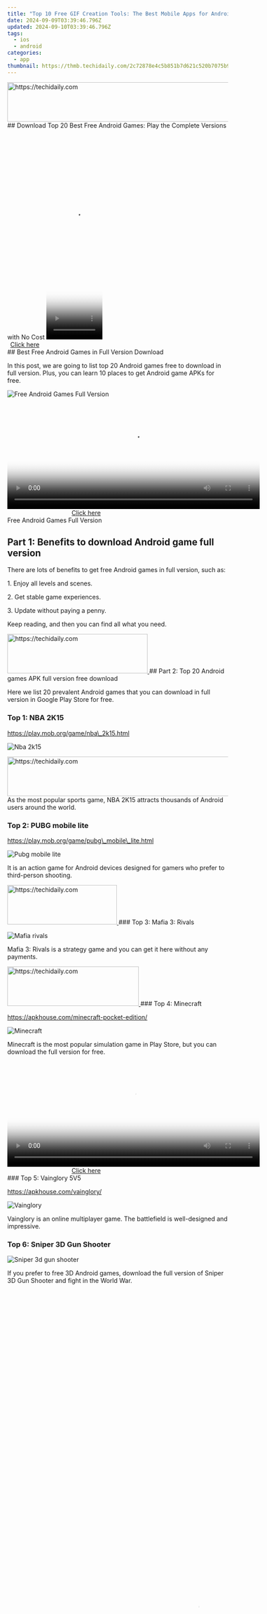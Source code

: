 ```yaml
---
title: "Top 10 Free GIF Creation Tools: The Best Mobile Apps for Android & iOS"
date: 2024-09-09T03:39:46.796Z
updated: 2024-09-10T03:39:46.796Z
tags:
  - ios
  - android
categories:
  - app
thumbnail: https://thmb.techidaily.com/2c72878e4c5b851b7d621c520b7075b9d80e911d0e1db9a60b0603055e403b62.jpg
---
```


<!-- affiliate ads begin -->
<a href="https://aidotcom.pxf.io/c/5597632/2134501/19576" target="_top" id="2134501">
  <img src="//a.impactradius-go.com/display-ad/19576-2134501" border="0" alt="https://techidaily.com" width="640" height="90"/>
</a>
<img height="0" width="0" src="https://aidotcom.pxf.io/i/5597632/2134501/19576" style="position:absolute;visibility:hidden;" border="0" />
<!-- affiliate ads end -->
## Download Top 20 Best Free Android Games: Play the Complete Versions with No Cost

<!-- affiliate ads begin -->
<span id="1977020">
					<video width="128" height="480" style="cursor:pointer"
           poster="//a.impactradius-go.com/display-clicktoplayimage/1977020.png"
           onclick="if(!this.playClicked){this.play();this.setAttribute('controls',true);this.playClicked=true;}">
	   <source src="//a.impactradius-go.com/display-ad/22993-1977020">
	   <img src="//a.impactradius-go.com/display-clicktoplayimage/1977020.png" style="border: none; height: 100%; width: 100%; object-fit: contain">
	</video>
	<div style="width:80px;text-align:center"><a href="javascript:window.open(decodeURIComponent('https%3A%2F%2Fhomestyler.sjv.io%2Fc%2F5597632%2F1977020%2F22993'), '_blank');void(0);">Click here</a></div>
</span>
<img height="0" width="0" src="https://imp.pxf.io/i/5597632/1977020/22993" style="position:absolute;visibility:hidden;" border="0" />
<!-- affiliate ads end -->
## Best Free Android Games in Full Version Download

 In this post, we are going to list top 20 Android games free to download in full version. Plus, you can learn 10 places to get Android game APKs for free.

![Free Android Games Full Version](https://www.aiseesoft.com/images/resource/free-android-games-full-version/free-android-games-full-version.jpg)

<!-- affiliate ads begin -->
<span id="1983551">
					<video width="576" height="240" style="cursor:pointer"
           poster="//a.impactradius-go.com/display-clicktoplayimage/1983551.png"
           onclick="if(!this.playClicked){this.play();this.setAttribute('controls',true);this.playClicked=true;}">
	   <source src="//a.impactradius-go.com/display-ad/22993-1983551">
	   <img src="//a.impactradius-go.com/display-clicktoplayimage/1983551.png" style="border: none; height: 100%; width: 100%; object-fit: contain">
	</video>
	<div style="width:360px;text-align:center"><a href="javascript:window.open(decodeURIComponent('https%3A%2F%2Fhomestyler.sjv.io%2Fc%2F5597632%2F1983551%2F22993'), '_blank');void(0);">Click here</a></div>
</span>
<img height="0" width="0" src="https://imp.pxf.io/i/5597632/1983551/22993" style="position:absolute;visibility:hidden;" border="0" />
<!-- affiliate ads end -->
Free Android Games Full Version

## Part 1: Benefits to download Android game full version

 There are lots of benefits to get free Android games in full version, such as:

1\. Enjoy all levels and scenes.

2\. Get stable game experiences.

3\. Update without paying a penny.

Keep reading, and then you can find all what you need.

<!-- affiliate ads begin -->
<a href="https://bluettius.sjv.io/c/5597632/2139121/17108" target="_top" id="2139121">
  <img src="//a.impactradius-go.com/display-ad/17108-2139121" border="0" alt="https://techidaily.com" width="320" height="90"/>
</a>
<img height="0" width="0" src="https://bluettius.sjv.io/i/5597632/2139121/17108" style="position:absolute;visibility:hidden;" border="0" />
<!-- affiliate ads end -->
## Part 2: Top 20 Android games APK full version free download

 Here we list 20 prevalent Android games that you can download in full version in Google Play Store for free.

### Top 1: NBA 2K15

<https://play.mob.org/game/nba\_2k15.html>

![Nba 2k15](https://www.aiseesoft.com/images/resource/free-android-games-full-version/nba-2k15.jpg)

<!-- affiliate ads begin -->
<a href="https://ephamedtechinc.pxf.io/c/5597632/2136621/26400" target="_top" id="2136621">
  <img src="//a.impactradius-go.com/display-ad/26400-2136621" border="0" alt="https://techidaily.com" width="728" height="90"/>
</a>
<img height="0" width="0" src="https://ephamedtechinc.pxf.io/i/5597632/2136621/26400" style="position:absolute;visibility:hidden;" border="0" />
<!-- affiliate ads end -->
 As the most popular sports game, NBA 2K15 attracts thousands of Android users around the world.

### Top 2: PUBG mobile lite

<https://play.mob.org/game/pubg\_mobile\_lite.html>

![Pubg mobile lite](https://www.aiseesoft.com/images/resource/free-android-games-full-version/pubg-mobile-lite.jpg)

 It is an action game for Android devices designed for gamers who prefer to third-person shooting.

<!-- affiliate ads begin -->
<a href="https://bluettius.sjv.io/c/5597632/2139112/17108" target="_top" id="2139112">
  <img src="//a.impactradius-go.com/display-ad/17108-2139112" border="0" alt="https://techidaily.com" width="250" height="90"/>
</a>
<img height="0" width="0" src="https://bluettius.sjv.io/i/5597632/2139112/17108" style="position:absolute;visibility:hidden;" border="0" />
<!-- affiliate ads end -->
### Top 3: Mafia 3: Rivals

![Mafia rivals](https://www.aiseesoft.com/images/resource/free-android-games-full-version/mafia-rivals.jpg)

 Mafia 3: Rivals is a strategy game and you can get it here without any payments.

<!-- affiliate ads begin -->
<a href="https://aligracehair.sjv.io/c/5597632/2135370/19272" target="_top" id="2135370">
  <img src="//a.impactradius-go.com/display-ad/19272-2135370" border="0" alt="https://techidaily.com" width="300" height="90"/>
</a>
<img height="0" width="0" src="https://aligracehair.sjv.io/i/5597632/2135370/19272" style="position:absolute;visibility:hidden;" border="0" />
<!-- affiliate ads end -->
### Top 4: Minecraft

<https://apkhouse.com/minecraft-pocket-edition/>

![Minecraft](https://www.aiseesoft.com/images/resource/free-android-games-full-version/minecraft.jpg)

 Minecraft is the most popular simulation game in Play Store, but you can download the full version for free.

<!-- affiliate ads begin -->
<span id="1983473">
					<video width="576" height="240" style="cursor:pointer"
           poster="//a.impactradius-go.com/display-clicktoplayimage/1983473.png"
           onclick="if(!this.playClicked){this.play();this.setAttribute('controls',true);this.playClicked=true;}">
	   <source src="//a.impactradius-go.com/display-ad/22993-1983473">
	   <img src="//a.impactradius-go.com/display-clicktoplayimage/1983473.png" style="border: none; height: 100%; width: 100%; object-fit: contain">
	</video>
	<div style="width:360px;text-align:center"><a href="javascript:window.open(decodeURIComponent('https%3A%2F%2Fhomestyler.sjv.io%2Fc%2F5597632%2F1983473%2F22993'), '_blank');void(0);">Click here</a></div>
</span>
<img height="0" width="0" src="https://imp.pxf.io/i/5597632/1983473/22993" style="position:absolute;visibility:hidden;" border="0" />
<!-- affiliate ads end -->
### Top 5: Vainglory 5V5

<https://apkhouse.com/vainglory/>

![Vainglory](https://www.aiseesoft.com/images/resource/free-android-games-full-version/vainglory.jpg)

 Vainglory is an online multiplayer game. The battlefield is well-designed and impressive.

### Top 6: Sniper 3D Gun Shooter

![Sniper 3d gun shooter](https://www.aiseesoft.com/images/resource/free-android-games-full-version/sniper-3d-gun-shooter.jpg)

 If you prefer to free 3D Android games, download the full version of Sniper 3D Gun Shooter and fight in the World War.

<!-- affiliate ads begin -->
<span id="2135471">
					<video width="864" height="1536" style="cursor:pointer"
           poster="//a.impactradius-go.com/display-clicktoplayimage/2135471.png"
           onclick="if(!this.playClicked){this.play();this.setAttribute('controls',true);this.playClicked=true;}">
	   <source src="//a.impactradius-go.com/display-ad/18498-2135471">
	   <img src="//a.impactradius-go.com/display-clicktoplayimage/2135471.png" style="border: none; height: 100%; width: 100%; object-fit: contain">
	</video>
	<div style="width:540px;text-align:center"><a href="javascript:window.open(decodeURIComponent('https%3A%2F%2Funicoeye.pxf.io%2Fc%2F5597632%2F2135471%2F18498'), '_blank');void(0);">Click here</a></div>
</span>
<img height="0" width="0" src="https://imp.pxf.io/i/5597632/2135471/18498" style="position:absolute;visibility:hidden;" border="0" />
<!-- affiliate ads end -->
### Top 7: Terraria

<http://www.crackapk.com/terraria-7568.html>

![Terraria](https://www.aiseesoft.com/images/resource/free-android-games-full-version/terraria.jpg)

<!-- affiliate ads begin -->
<a href="https://wigfever.sjv.io/c/5597632/2014850/22899" target="_top" id="2014850">
  <img src="//a.impactradius-go.com/display-ad/22899-2014850" border="0" alt="https://techidaily.com" width="320" height="90"/>
</a>
<img height="0" width="0" src="https://wigfever.sjv.io/i/5597632/2014850/22899" style="position:absolute;visibility:hidden;" border="0" />
<!-- affiliate ads end -->
 Terraria is a free Android game in full version and you can play it offline.

<!-- affiliate ads begin -->
<a href="https://25home.pxf.io/c/5597632/2123468/16836" target="_top" id="2123468">
  <img src="//a.impactradius-go.com/display-ad/16836-2123468" border="0" alt="https://techidaily.com" width="125" height="90"/>
</a>
<img height="0" width="0" src="https://25home.pxf.io/i/5597632/2123468/16836" style="position:absolute;visibility:hidden;" border="0" />
<!-- affiliate ads end -->
### Top 8: Cricket T20 Fever 3D

<http://www.crackapk.com/cricket-t20-fever-3d-2137.html>

![Cricket 3d](https://www.aiseesoft.com/images/resource/free-android-games-full-version/cricket-3d.jpg)

 To gamers who like free 3D Android games in full version and sport games, Cricket T20 Fever 3D is a good option.

### Top 9: Legend Guardians

<https://apkmb.com/legend-guardians/>

![Legend guardians](https://www.aiseesoft.com/images/resource/free-android-games-full-version/legend-guardians.jpg)

 Legend Guardians is the mix of role-playing action game and fighting game.

<!-- affiliate ads begin -->
<a href="https://ephamedtechinc.pxf.io/c/5597632/2120865/26400?prodsku=mercury" target="_top" id="2120865">
  <img src="//a.impactradius-go.com/display-ad/26400-2120865" border="0" alt="https://techidaily.com" width="728" height="90"/>
</a>
<img height="0" width="0" src="https://ephamedtechinc.pxf.io/i/5597632/2120865/26400?prodsku=mercury" style="position:absolute;visibility:hidden;" border="0" />
<!-- affiliate ads end -->
### Top 10: Lords Mobile

<https://apkmb.com/lords-mobile/>

![Lords mobile](https://www.aiseesoft.com/images/resource/free-android-games-full-version/lords-mobile.jpg)

 Lords Mobile is a real-time strategy game that lets you battle in a world of chaos.

<!-- affiliate ads begin -->
<a href="https://ephamedtechinc.pxf.io/c/5597632/2137212/26400" target="_top" id="2137212">
  <img src="//a.impactradius-go.com/display-ad/26400-2137212" border="0" alt="https://techidaily.com" width="728" height="90"/>
</a>
<img height="0" width="0" src="https://ephamedtechinc.pxf.io/i/5597632/2137212/26400" style="position:absolute;visibility:hidden;" border="0" />
<!-- affiliate ads end -->
### Top 11: Angry Birds Evolution

<https://apkmb.com/angry-birds-evolution/>

![Angry birds evolution](https://www.aiseesoft.com/images/resource/free-android-games-full-version/angry-birds-evolution.jpg)

<!-- affiliate ads begin -->
<a href="https://aligracehair.sjv.io/c/5597632/2135402/19272" target="_top" id="2135402">
  <img src="//a.impactradius-go.com/display-ad/19272-2135402" border="0" alt="https://techidaily.com" width="336" height="90"/>
</a>
<img height="0" width="0" src="https://aligracehair.sjv.io/i/5597632/2135402/19272" style="position:absolute;visibility:hidden;" border="0" />
<!-- affiliate ads end -->
 Angry Birds is one of the most popular action games. Here you can download 3D version of Android game for free.

### Top 12: Parkour Simulator 3D

<https://apk4free.net/parkour-simulator-3d-2/>

![Parkour simulator](https://www.aiseesoft.com/images/resource/free-android-games-full-version/parkour-simulator.jpg)

<!-- affiliate ads begin -->
<a href="https://ephamedtechinc.pxf.io/c/5597632/2137222/26400" target="_top" id="2137222">
  <img src="//a.impactradius-go.com/display-ad/26400-2137222" border="0" alt="https://techidaily.com" width="728" height="90"/>
</a>
<img height="0" width="0" src="https://ephamedtechinc.pxf.io/i/5597632/2137222/26400" style="position:absolute;visibility:hidden;" border="0" />
<!-- affiliate ads end -->
 It is a combination of action game and simulation game that lets players to run and do amazing tricks.

### Top 13: Township

<http://ihackedit.com/township-mod-apk-data/>

![Township](https://www.aiseesoft.com/images/resource/free-android-games-full-version/township.jpg)

 Township is a unique simulation game and you can get the full version Android game for free with the APK.

### Top 14: Era of Angels

<https://en.apkhere.com/app/com.gtarcade.eoa>

![Era angels](https://www.aiseesoft.com/images/resource/free-android-games-full-version/era-angels.jpg)

 Era of Angels is a real-time battle game. The free full version of download is a modified APK.

<!-- affiliate ads begin -->
<a href="https://25home.pxf.io/c/5597632/2123479/16836" target="_top" id="2123479">
  <img src="//a.impactradius-go.com/display-ad/16836-2123479" border="0" alt="https://techidaily.com" width="320" height="90"/>
</a>
<img height="0" width="0" src="https://25home.pxf.io/i/5597632/2123479/16836" style="position:absolute;visibility:hidden;" border="0" />
<!-- affiliate ads end -->
### Top 15: Idle Cooking Tycoon

<https://en.apkhere.com/app/com.codigames.idle.cooking.tycoon>

![Idle cooking tycoon](https://www.aiseesoft.com/images/resource/free-android-games-full-version/idle-cooking-tycoon.jpg)

<!-- affiliate ads begin -->
<a href="https://appsumo.8odi.net/c/5597632/2128844/7443" target="_top" id="2128844">
  <img src="//a.impactradius-go.com/display-ad/7443-2128844" border="0" alt="https://techidaily.com" width="728" height="90"/>
</a>
<img height="0" width="0" src="https://appsumo.8odi.net/i/5597632/2128844/7443" style="position:absolute;visibility:hidden;" border="0" />
<!-- affiliate ads end -->
 Are you ready to become the best pastry chef in the world? Here is the download of the full version Android game for free. (See[free block puzzle games for Android](https://tools.techidaily.com/) )

<!-- affiliate ads begin -->
<a href="https://aligracehair.sjv.io/c/5597632/2135372/19272" target="_top" id="2135372">
  <img src="//a.impactradius-go.com/display-ad/19272-2135372" border="0" alt="https://techidaily.com" width="336" height="90"/>
</a>
<img height="0" width="0" src="https://aligracehair.sjv.io/i/5597632/2135372/19272" style="position:absolute;visibility:hidden;" border="0" />
<!-- affiliate ads end -->
### Top 16: Skull Towers - Castle Defense

<https://www.apkhere.com/app/com.generagames.tdskullcastledefense>

![Skull towers castle defense](https://www.aiseesoft.com/images/resource/free-android-games-full-version/skull-towers-castle-defense-5.jpg)

<!-- affiliate ads begin -->
<a href="https://bluettius.sjv.io/c/5597632/2139113/17108" target="_top" id="2139113">
  <img src="//a.impactradius-go.com/display-ad/17108-2139113" border="0" alt="https://techidaily.com" width="320" height="90"/>
</a>
<img height="0" width="0" src="https://bluettius.sjv.io/i/5597632/2139113/17108" style="position:absolute;visibility:hidden;" border="0" />
<!-- affiliate ads end -->
Skull Towers is a first person shooter game combined role-playing style.

### Top 17: Talking Tom Gold Run

<https://www.apkhere.com/app/com.outfit7.talkingtomgoldrun>

![Talking tom gold run](https://www.aiseesoft.com/images/resource/free-android-games-full-version/talking-tom-gold-run.jpg)

<!-- affiliate ads begin -->
<span id="1899850">
					<video width="486" height="864" style="cursor:pointer"
           poster="//a.impactradius-go.com/display-clicktoplayimage/1899850.png"
           onclick="if(!this.playClicked){this.play();this.setAttribute('controls',true);this.playClicked=true;}">
	   <source src="//a.impactradius-go.com/display-ad/14483-1899850">
	   <img src="//a.impactradius-go.com/display-clicktoplayimage/1899850.png" style="border: none; height: 100%; width: 100%; object-fit: contain">
	</video>
	<div style="width:304px;text-align:center"><a href="javascript:window.open(decodeURIComponent('https%3A%2F%2Felectronicx.pxf.io%2Fc%2F5597632%2F1899850%2F14483'), '_blank');void(0);">Click here</a></div>
</span>
<img height="0" width="0" src="https://imp.pxf.io/i/5597632/1899850/14483" style="position:absolute;visibility:hidden;" border="0" />
<!-- affiliate ads end -->
 Talking Tom Gold Run provides everything you need for the perfect holiday season.

<!-- affiliate ads begin -->
<a href="https://aligracehair.sjv.io/c/5597632/2115933/19272" target="_top" id="2115933">
  <img src="//a.impactradius-go.com/display-ad/19272-2115933" border="0" alt="https://techidaily.com" width="320" height="90"/>
</a>
<img height="0" width="0" src="https://aligracehair.sjv.io/i/5597632/2115933/19272" style="position:absolute;visibility:hidden;" border="0" />
<!-- affiliate ads end -->
### Top 18: Clash of Clans

![Clash of clans1](https://www.aiseesoft.com/images/resource/free-android-games-full-version/clash-of-clans1.jpg)

 Clash of Clans is the most popular strategy game for Android and now you can get full version for free.

<!-- affiliate ads begin -->
<a href="https://appsumo.8odi.net/c/5597632/2137411/7443" target="_top" id="2137411">
  <img src="//a.impactradius-go.com/display-ad/7443-2137411" border="0" alt="https://techidaily.com" width="600" height="90"/>
</a>
<img height="0" width="0" src="https://appsumo.8odi.net/i/5597632/2137411/7443" style="position:absolute;visibility:hidden;" border="0" />
<!-- affiliate ads end -->
### Top 19: Last Day on Earth: Survival

![Last day on earth survival](https://www.aiseesoft.com/images/resource/free-android-games-full-version/last-day-on-earth-survival-1.jpg)

This game offers everything for players who prefer to action games.

### Top 20: Walking War Robots

![Walking war robots](https://www.aiseesoft.com/images/resource/free-android-games-full-version/walking-war-robots-1.jpg)

<!-- affiliate ads begin -->
<a href="https://unicoeye.pxf.io/c/5597632/2134494/18498" target="_top" id="2134494">
  <img src="//a.impactradius-go.com/display-ad/18498-2134494" border="0" alt="https://techidaily.com" width="721" height="90"/>
</a>
<img height="0" width="0" src="https://unicoeye.pxf.io/i/5597632/2134494/18498" style="position:absolute;visibility:hidden;" border="0" />
<!-- affiliate ads end -->
 If you are looking for something new and fantasy, Walking War Robots is a good option.

 You can free download the full version games on Android play directly. Or just[play Android games on PC](https://tools.techidaily.com/) for big screen.

## Part 3: Top 10 websites to download Android game APK for free

mob.org

![Mob](https://www.aiseesoft.com/images/resource/free-android-games-full-version/mob.jpg)

<!-- affiliate ads begin -->
<a href="https://aligracehair.sjv.io/c/5597632/2135406/19272" target="_top" id="2135406">
  <img src="//a.impactradius-go.com/display-ad/19272-2135406" border="0" alt="https://techidaily.com" width="120" height="90"/>
</a>
<img height="0" width="0" src="https://aligracehair.sjv.io/i/5597632/2135406/19272" style="position:absolute;visibility:hidden;" border="0" />
<!-- affiliate ads end -->
 Mob is a collection of mobile games including hundreds of Android games APK full version for free downloading.

apkpure.com

![Apkpure](https://www.aiseesoft.com/images/resource/free-android-games-full-version/apkpure.jpg)

<!-- affiliate ads begin -->
<span id="1983539">
					<video width="576" height="240" style="cursor:pointer"
           poster="//a.impactradius-go.com/display-clicktoplayimage/1983539.png"
           onclick="if(!this.playClicked){this.play();this.setAttribute('controls',true);this.playClicked=true;}">
	   <source src="//a.impactradius-go.com/display-ad/22993-1983539">
	   <img src="//a.impactradius-go.com/display-clicktoplayimage/1983539.png" style="border: none; height: 100%; width: 100%; object-fit: contain">
	</video>
	<div style="width:360px;text-align:center"><a href="javascript:window.open(decodeURIComponent('https%3A%2F%2Fhomestyler.sjv.io%2Fc%2F5597632%2F1983539%2F22993'), '_blank');void(0);">Click here</a></div>
</span>
<img height="0" width="0" src="https://imp.pxf.io/i/5597632/1983539/22993" style="position:absolute;visibility:hidden;" border="0" />
<!-- affiliate ads end -->
 Apkpure.com is the mirror site of Google Play collecting all apps free in Play Store.

apkhouse.com

![Apkhouse](https://www.aiseesoft.com/images/resource/free-android-games-full-version/apkhouse.jpg)

 Apkhouse.com is another place to get your favorite Android game in full version for free.

crackapk.com

![Crackapk](https://www.aiseesoft.com/images/resource/free-android-games-full-version/crackapk.jpg)

<!-- affiliate ads begin -->
<a href="https://ephamedtechinc.pxf.io/c/5597632/2136627/26400" target="_top" id="2136627">
  <img src="//a.impactradius-go.com/display-ad/26400-2136627" border="0" alt="https://techidaily.com" width="728" height="90"/>
</a>
<img height="0" width="0" src="https://ephamedtechinc.pxf.io/i/5597632/2136627/26400" style="position:absolute;visibility:hidden;" border="0" />
<!-- affiliate ads end -->
Crackapk is a database that contains oceans of Android APK files.

apkmb.com

![Apkmb](https://www.aiseesoft.com/images/resource/free-android-games-full-version/apkmb.jpg)

 Apkmb is a place to download paid apps and games for Android devices for free.

apk4free.net

![Apk4free](https://www.aiseesoft.com/images/resource/free-android-games-full-version/apk4free.jpg)

 Apk4free can help students to obtain full versions of Android games for free.

ihackedit.com

![Ihackedit](https://www.aiseesoft.com/images/resource/free-android-games-full-version/ihackedit.jpg)

ihackedit is a website to find best free Android apps in full version.

apkhere.com

![Apkhere](https://www.aiseesoft.com/images/resource/free-android-games-full-version/apkhere.jpg)

<!-- affiliate ads begin -->
<a href="https://appsumo.8odi.net/c/5597632/2130871/7443" target="_top" id="2130871">
  <img src="//a.impactradius-go.com/display-ad/7443-2130871" border="0" alt="https://techidaily.com" width="728" height="90"/>
</a>
<img height="0" width="0" src="https://appsumo.8odi.net/i/5597632/2130871/7443" style="position:absolute;visibility:hidden;" border="0" />
<!-- affiliate ads end -->
 As its name said, you can get various free apps for Android in full version on the site.

androidbabbles.com

![Android babbles](https://www.aiseesoft.com/images/resource/free-android-games-full-version/android-babbles.jpg)

 Android babbles is the community of Android users and developers offering free apps.

revdl.com

![Revdl](https://www.aiseesoft.com/images/resource/free-android-games-full-version/revdl.jpg)

Revdl is another replacement for Google Play Store.

## Part 4: Tips: How to recover games background video/audio

![Connect android with computer](https://www.aiseesoft.com/images/fonelab-for-android/lg-connected.jpg)

 When lost game background video or audio, FoneLab[Android Data Recovery](https://tools.techidaily.com/aiseesoft-android-data-recovery/) can help you to recover app data quickly.

* Preview your data before recovery.
* Restore game videos and audio to computer.
* Support all app data on Android.
* Available to Android O and earlier.
* Lossless retrieve game background videos and music.
* Get more details to recover deleted app videos on Android here.

### Conclusion

 Now, you should grasp at least 20 hottest free Android games in full version and 10 websites to discover more premium version of mobile games.

What do you think of this post?

* [1](https://tools.techidaily.com/)
* [2](https://tools.techidaily.com/)
* [3](https://tools.techidaily.com/)
* [4](https://tools.techidaily.com/)
* [5](https://tools.techidaily.com/)

Excellent

Rating: 4.6 / 5 (based on 52 votes)

[author picture](https://www.aiseesoft.com/images/author/andrew.png) ](https://tools.techidaily.com/)

 October 30, 2018 09:00 / Posted by[Andrew Miller](https://tools.techidaily.com/) to[App](https://tools.techidaily.com/)

More Reading

* [Best game apps for iphone](https://www.aiseesoft.com/images/more-reading/best-game-apps-for-iphone-s.jpg) ](https://tools.techidaily.com/) [Best Game and Game Apps for iPhone 2021](https://tools.techidaily.com/)  
 Want to find the best games on App Store for iPhone? This page lists the newest and best games or game apps for iPhone 15/14/13/12/11/X/8/7/6/5/4, iPad Pro, etc.
* [Video game ringtones](https://www.aiseesoft.com/images/more-reading/video-game-ringtones-s.jpg) ](https://tools.techidaily.com/) [How to Free Download or Make Video Game Ringtones](https://tools.techidaily.com/)  
 Really like some video games and even want to get video game ringtones for calls or messages? Learn to free download video game ringtones here.
* [Record game](https://www.aiseesoft.com/images/more-reading/record-game-s.jpg) ](https://tools.techidaily.com/aiseesoft/screen-recorder/) [ \[Updated\] Top 8 Best Game Recording Software for Windows](https://tools.techidaily.com/aiseesoft/screen-recorder/)  
 Want to find the best game recording software for Windows computer? Here we provide you all best gaming recorder software to record your game in HD quality for free.

<ins class="adsbygoogle"
     style="display:block"
     data-ad-format="autorelaxed"
     data-ad-client="ca-pub-7571918770474297"
     data-ad-slot="1223367746"></ins>



<ins class="adsbygoogle"
     style="display:block"
     data-ad-client="ca-pub-7571918770474297"
     data-ad-slot="8358498916"
     data-ad-format="auto"
     data-full-width-responsive="true"></ins>

<span class="atpl-alsoreadstyle">Also read:</span>
<div><ul>
<li><a href="https://screen-video-capture.techidaily.com/new-2024-approved-from-novice-to-virtuoso-taking-control-with-screen-recordings-in-macos/"><u>[New] 2024 Approved  From Novice to Virtuoso  Taking Control with Screen Recordings in macOS</u></a></li>
<li><a href="https://screen-mirroring-recording.techidaily.com/new-2024-approved-top-video-platforms-safe-and-streamlined-sme-solutions/"><u>[New] 2024 Approved  Top Video Platforms  Safe & Streamlined SME Solutions</u></a></li>
<li><a href="https://screen-mirroring-recording.techidaily.com/new-in-2024-harmonyhook-tracker-extracting-sound-and-insights/"><u>[New] In 2024, HarmonyHook Tracker  Extracting Sound & Insights</u></a></li>
<li><a href="https://some-knowledge.techidaily.com/new-in-depth-analysis-understanding-google-podcasts-app/"><u>[New] In-Depth Analysis  Understanding Google Podcasts App</u></a></li>
<li><a href="https://screen-sharing-recording.techidaily.com/new-the-blueprint-for-smooth-obs-to-fb-live-transitions-for-2024/"><u>[New] The Blueprint for Smooth OBS-to-FB Live Transitions for 2024</u></a></li>
<li><a href="https://facebook-video-content.techidaily.com/updated-2024-approved-leveraging-your-roku-setup-for-exclusive-fb-live-content/"><u>[Updated] 2024 Approved  Leveraging Your Roku Setup for Exclusive FB Live Content</u></a></li>
<li><a href="https://screen-sharing-recording.techidaily.com/updated-in-2024-navigating-obs-livestream-integration-for-maximum-facebook-reach/"><u>[Updated] In 2024, Navigating OBS Livestream Integration for Maximum Facebook Reach</u></a></li>
<li><a href="https://vp-tips.techidaily.com/updated-in-2024-step-by-step-guide-for-cutting-edge-editing-in-gopro-studio/"><u>[Updated] In 2024, Step-by-Step Guide for Cutting-Edge Editing in GoPro Studio</u></a></li>
<li><a href="https://fox-friendly.techidaily.com/2024-approved-budget-breakdown-total-spend-on-producing-a-track-videoclip/"><u>2024 Approved  Budget Breakdown  Total Spend on Producing a Track Videoclip</u></a></li>
<li><a href="https://facebook-video-files.techidaily.com/2024-approved-free-tools-to-save-big-screen-fb-video/"><u>2024 Approved  Free Tools to Save Big Screen FB Video</u></a></li>
<li><a href="https://app-tips.techidaily.com/6-effective-methods-for-restoring-your-icloud-account-password/"><u>6 Effective Methods for Restoring Your iCloud Account Password</u></a></li>
<li><a href="https://extra-hints.techidaily.com/a-deep-dive-into-video-workflow-enhancement-through-hdri-adoption-for-2024/"><u>A Deep Dive Into Video Workflow Enhancement Through HDRI Adoption for 2024</u></a></li>
<li><a href="https://extra-information.techidaily.com/beat-zoom-audio-disruptions-strategic-solutions/"><u>Beat Zoom Audio Disruptions  Strategic Solutions</u></a></li>
<li><a href="https://app-tips.techidaily.com/best-fixes-for-downloading-image-failed-on-ios-1211-top-7-methods/"><u>Best Fixes for 'Downloading Image Failed' On iOS 12/11: Top 7 Methods</u></a></li>
<li><a href="https://app-tips.techidaily.com/complete-tutorial-on-cloud-storage-protecting-data-for-ipads-pro-mini-and-air-via-icloud/"><u>Complete Tutorial on Cloud Storage: Protecting Data for iPads (Pro, Mini, and Air) via iCloud</u></a></li>
<li><a href="https://app-tips.techidaily.com/comprehensive-guide-transferring-your-icloud-password-vault-on-and-off-macos/"><u>Comprehensive Guide: Transferring Your iCloud Password Vault on and Off macOS</u></a></li>
<li><a href="https://app-tips.techidaily.com/easy-start-guide-mastering-icloud-photo-sharing-from-scratch/"><u>Easy Start Guide: Mastering iCloud Photo Sharing From Scratch</u></a></li>
<li><a href="https://app-tips.techidaily.com/easy-steps-to-view-and-manage-photos-and-files-across-devices-with-icloud/"><u>Easy Steps to View and Manage Photos & Files Across Devices with iCloud</u></a></li>
<li><a href="https://facebook.techidaily.com/effortless-integration-of-new-users-in-fb-chat/"><u>Effortless Integration of New Users in FB Chat</u></a></li>
<li><a href="https://buynow-tips.techidaily.com/expand-and-strengthen-wi-fi-coverage-the-new-netgear-nighthawk-x6s-extender-solution/"><u>Expand and Strengthen Wi-Fi Coverage: The New Netgear Nighthawk X6S Extender Solution</u></a></li>
<li><a href="https://howto.techidaily.com/fix-app-not-available-in-your-country-play-store-problem-on-samsung-galaxy-f34-5g-drfone-by-drfone-fix-android-problems-fix-android-problems/"><u>Fix App Not Available in Your Country Play Store Problem on Samsung Galaxy F34 5G | Dr.fone</u></a></li>
<li><a href="https://android-frp.techidaily.com/how-to-bypass-google-frp-lock-from-poco-f5-pro-5g-devices-by-drfone-android/"><u>How to Bypass Google FRP Lock from Poco F5 Pro 5G Devices</u></a></li>
<li><a href="https://app-tips.techidaily.com/how-to-easily-and-instantly-unlock-your-device-from-apples-icloud/"><u>How to Easily and Instantly Unlock Your Device From Apple's iCloud</u></a></li>
<li><a href="https://app-tips.techidaily.com/1723620264535-how-to-effortlessly-move-your-icloud-music-library-across-all-your-apple-gadgets-best-practices/"><u>How to Effortlessly Move Your iCloud Music Library Across All Your Apple Gadgets - Best Practices</u></a></li>
<li><a href="https://app-tips.techidaily.com/how-to-restore-your-ipad-using-icloud-backup-a-step-by-step-guide-with-and-without-factory-reset/"><u>How to Restore Your iPad Using iCloud Backup: A Step-by-Step Guide with and Without Factory Reset</u></a></li>
<li><a href="https://app-tips.techidaily.com/how-to-retrieve-your-forgotten-iphone-itunes-backup-passcode/"><u>How to Retrieve Your Forgotten iPhone iTunes Backup Passcode</u></a></li>
<li><a href="https://app-tips.techidaily.com/icloud-backup-management-how-to-access-restore-and-clear-your-iphone-data/"><u>ICloud Backup Management: How to Access, Restore & Clear Your iPhone Data</u></a></li>
<li><a href="https://app-tips.techidaily.com/icloud-email-update-tutorial-how-to-easily-alter-your-current-icloud-id/"><u>ICloud Email Update Tutorial: How To Easily Alter Your Current iCloud ID</u></a></li>
<li><a href="https://app-tips.techidaily.com/icloud-photo-sharing-a-beginners-complete-step-by-step-tutorial/"><u>ICloud Photo Sharing: A Beginner's Complete Step-by-Step Tutorial</u></a></li>
<li><a href="https://android-frp.techidaily.com/in-2024-how-to-bypass-google-frp-lock-on-oneplus-devices-by-drfone-android/"><u>In 2024, How to Bypass Google FRP Lock on OnePlus Devices</u></a></li>
<li><a href="https://location-social.techidaily.com/in-2024-how-to-send-and-fake-live-location-on-facebook-messenger-of-your-realme-narzo-60x-5g-drfone-by-drfone-virtual-android/"><u>In 2024, How to Send and Fake Live Location on Facebook Messenger Of your Realme Narzo 60x 5G | Dr.fone</u></a></li>
<li><a href="https://android-transfer.techidaily.com/in-2024-how-to-transfer-photos-from-itel-p40-to-samsung-galaxy-s21-ultra-drfone-by-drfone-transfer-from-android-transfer-from-android/"><u>In 2024, How to Transfer Photos From Itel P40 to Samsung Galaxy S21 Ultra | Dr.fone</u></a></li>
<li><a href="https://vp-tips.techidaily.com/in-2024-securing-a-seamless-srt-upload-experience-on-social-networks/"><u>In 2024, Securing a Seamless SRT Upload Experience on Social Networks</u></a></li>
<li><a href="https://facebook-record-videos.techidaily.com/in-2024-year-end-visualizations-mind-bending-youtube-figures-and-trends/"><u>In 2024, Year-End Visualizations  Mind Bending Youtube Figures and Trends</u></a></li>
<li><a href="https://extra-guidance.techidaily.com/integrating-b-roll-effectively-without-distraction-for-2024/"><u>Integrating B Roll Effectively Without Distraction for 2024</u></a></li>
<li><a href="https://app-tips.techidaily.com/1723620264324-lost-something-in-your-icloud-storage-master-the-art-of-icloud-backup-data-retrieval/"><u>Lost Something in Your iCloud Storage? Master the Art of iCloud Backup Data Retrieval!</u></a></li>
<li><a href="https://app-tips.techidaily.com/mastering-apples-icloud-family-sharing-an-in-depth-tutorial-for-seamless-collaboration/"><u>Mastering Apple's iCloud Family Sharing - An In-Depth Tutorial for Seamless Collaboration</u></a></li>
<li><a href="https://app-tips.techidaily.com/mastering-data-security-the-ultimate-icloud-storage-and-backup-manual/"><u>Mastering Data Security: The Ultimate iCloud Storage & Backup Manual</u></a></li>
<li><a href="https://app-tips.techidaily.com/quick-and-simple-methods-accessing-your-icloud-photos-without-an-iphone/"><u>Quick & Simple Methods: Accessing Your iCloud Photos Without an iPhone</u></a></li>
<li><a href="https://app-tips.techidaily.com/reviving-your-apple-id-top-6-steps-to-retrieve-lost-icloud-passwords/"><u>Reviving Your Apple ID: Top 6 Steps to Retrieve Lost iCloud Passwords</u></a></li>
<li><a href="https://program-issues.techidaily.com/solve-your-logitech-device-problems-optimizing-options-in-windows/"><u>Solve Your Logitech Device Problems - Optimizing Options in Windows</u></a></li>
<li><a href="https://app-tips.techidaily.com/step-by-step-guide-clearing-out-icloud-backups-across-devices-for-more-space/"><u>Step-by-Step Guide: Clearing Out iCloud Backups Across Devices for More Space</u></a></li>
<li><a href="https://app-tips.techidaily.com/step-by-step-guide-connecting-your-pc-with-icloud-through-the-icloud-control-panel/"><u>Step-by-Step Guide: Connecting Your PC with iCloud Through the iCloud Control Panel</u></a></li>
<li><a href="https://app-tips.techidaily.com/step-by-step-tutorial-managing-and-exporting-icloud-keychain-credentials-on-a-mac-computer/"><u>Step-by-Step Tutorial: Managing and Exporting iCloud Keychain Credentials on a Mac Computer</u></a></li>
<li><a href="https://app-tips.techidaily.com/struggling-with-a-forgotten-icloud-login-discover-these-6-effective-remedies/"><u>Struggling with a Forgotten iCloud Login? Discover These 6 Effective Remedies!</u></a></li>
<li><a href="https://android-pokemon-go.techidaily.com/the-ultimate-guide-to-get-the-rare-candy-on-pokemon-go-fire-red-on-lava-yuva-3-drfone-by-drfone-virtual-android/"><u>The Ultimate Guide to Get the Rare Candy on Pokemon Go Fire Red On Lava Yuva 3 | Dr.fone</u></a></li>
<li><a href="https://app-tips.techidaily.com/the-ultimate-walkthrough-of-icloud-keychain-functionality-and-retrieving-your-data-on-iphone/"><u>The Ultimate Walkthrough of iCloud Keychain Functionality & Retrieving Your Data on iPhone</u></a></li>
<li><a href="https://screen-mirror.techidaily.com/top-10-airplay-apps-in-vivo-v30-lite-5g-for-streaming-drfone-by-drfone-android/"><u>Top 10 AirPlay Apps in Vivo V30 Lite 5G for Streaming | Dr.fone</u></a></li>
<li><a href="https://app-tips.techidaily.com/top-3-methods-to-remove-ebooks-from-your-icloud-library-freeing-up-space/"><u>Top 3 Methods to Remove eBooks From Your iCloud Library, Freeing Up Space</u></a></li>
<li><a href="https://app-tips.techidaily.com/top-4-methods-for-effortlessly-transferring-your-iphone-photos-to-icloud-a-complete-guide/"><u>Top 4 Methods for Effortlessly Transferring Your iPhone Photos to iCloud: A Complete Guide</u></a></li>
<li><a href="https://app-tips.techidaily.com/top-5-methods-for-transferring-icloud-tunes-to-ios-and-mac-a-comprehensive-guide/"><u>Top 5 Methods for Transferring iCloud Tunes to iOS and Mac: A Comprehensive Guide</u></a></li>
<li><a href="https://app-tips.techidaily.com/troubleshoot-your-icloud-picture-sharing-problems-for-ios-devices-and-macbook-computers-essential-steps/"><u>Troubleshoot Your iCloud Picture Sharing Problems for iOS Devices and MacBook Computers - Essential Steps</u></a></li>
<li><a href="https://app-tips.techidaily.com/troubleshooting-guide-restoring-and-repairing-failed-icloud-backups/"><u>Troubleshooting Guide: Restoring and Repairing Failed iCloud Backups</u></a></li>
<li><a href="https://app-tips.techidaily.com/troubleshooting-icloud-message-accessibility-a-comprehensive-approach-for-enabling-your-emails/"><u>Troubleshooting iCloud Message Accessibility: A Comprehensive Approach for Enabling Your Emails</u></a></li>
<li><a href="https://app-tips.techidaily.com/1723620263135-ultimate-guide-steps-for-removing-your-icloud-email-address-top-strategies-inside/"><u>Ultimate Guide: Steps for Removing Your iCloud Email Address - Top Strategies Inside!</u></a></li>
<li><a href="https://app-tips.techidaily.com/ultimate-guide-steps-to-update-your-icloud-settings-on-an-iphone/"><u>Ultimate Guide: Steps to Update Your iCloud Settings on an iPhone</u></a></li>
<li><a href="https://app-tips.techidaily.com/ultimate-list-of-reliable-ios-passcode-crackers-unlocking-your-iphone-with-a-guaranteed-successful-method/"><u>Ultimate List of Reliable iOS Passcode Crackers: Unlocking Your iPhone with a Guaranteed Successful Method</u></a></li>
<li><a href="https://app-tips.techidaily.com/ultimate-step-by-step-guide-how-to-effortlessly-backup-and-sync-your-iphone-with-icloud/"><u>Ultimate Step-by-Step Guide: How to Effortlessly Backup and Sync Your iPhone with iCloud</u></a></li>
<li><a href="https://app-tips.techidaily.com/understanding-icloud-keychain-a-complete-guide-to-unlocking-your-iphones-secure-storage/"><u>Understanding iCloud Keychain: A Complete Guide to Unlocking Your iPhone's Secure Storage</u></a></li>
<li><a href="https://app-tips.techidaily.com/understanding-your-iphones-photo-management-a-guide-to-camera-roll-and-photo-library/"><u>Understanding Your iPhone's Photo Management: A Guide to Camera Roll & Photo Library</u></a></li>
<li><a href="https://facebook-record-videos.techidaily.com/unlock-insights-into-video-popularity-via-rank-trackers-for-2024/"><u>Unlock Insights Into Video Popularity via Rank Trackers for 2024</u></a></li>
<li><a href="https://app-tips.techidaily.com/unlocking-the-power-of-free-contact-acquisition-top-4-methods-for-seamless-retrieval-from-icloud/"><u>Unlocking the Power of Free Contact Acquisition: Top 4 Methods for Seamless Retrieval From iCloud</u></a></li>
<li><a href="https://app-tips.techidaily.com/unveiling-icloud-family-sharing-a-comprehensive-guide-on-implementation-and-usage/"><u>Unveiling iCloud Family Sharing: A Comprehensive Guide on Implementation and Usage</u></a></li>
<li><a href="https://meme-emoji.techidaily.com/updated-best-emoji-removers-to-remove-emojis-from-pictures-for-2024/"><u>Updated Best Emoji Removers to Remove Emojis From Pictures for 2024</u></a></li>
<li><a href="https://howto.techidaily.com/what-to-do-if-your-xiaomi-redmi-note-12-proplus-5g-auto-does-not-work-drfone-by-drfone-fix-android-problems-fix-android-problems/"><u>What To Do if Your Xiaomi Redmi Note 12 Pro+ 5G Auto Does Not Work | Dr.fone</u></a></li>
</ul></div>
